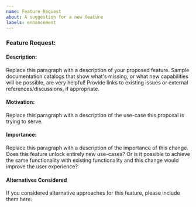 ```yaml
---
name: Feature Request
about: A suggestion for a new feature
labels: enhancement
---
```


<!--
	Thank you for contributing to Swift-DocC!

	Before you submit your issue, please replace each paragraph
	below with information about your proposed feature.
-->

### Feature Request: _<Feature Name>_

#### Description:

Replace this paragraph with a description of your proposed feature. 
Sample documentation catalogs that show what's missing, 
or what new capabilities will be possible, are very helpful! 
Provide links to existing issues or external references/discussions, if appropriate.

#### Motivation:

Replace this paragraph with a description of the use-case this proposal is trying to serve.

#### Importance:

Replace this paragraph with a description of the importance of this change.
Does this feature unlock entirely new use-cases? 
Or is it possible to achieve the same functionality with existing functionality 
and this change would improve the user experience?

#### Alternatives Considered

If you considered alternative approaches for this feature, please include them here.
